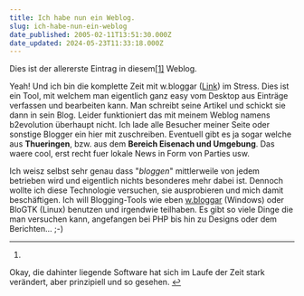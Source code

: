 ```yaml
---
title: Ich habe nun ein Weblog.
slug: ich-habe-nun-ein-weblog
date_published: 2005-02-11T13:51:30.000Z
date_updated: 2024-05-23T11:33:18.000Z
---
```


Dies ist der allererste Eintrag in diesem[[1]](#fn1) Weblog.

Yeah! Und ich bin die komplette Zeit mit w.bloggar ([Link](https://github.com/lvcabral/w.bloggar)) im Stress. Dies ist ein Tool, mit welchem man eigentlich ganz easy vom Desktop aus Einträge verfassen und bearbeiten kann. Man schreibt seine Artikel und schickt sie dann in sein Blog. Leider funktioniert das mit meinem Weblog namens b2evolution überhaupt nicht. Ich lade alle Besucher meiner Seite oder sonstige Blogger ein hier mit zuschreiben. Eventuell gibt es ja sogar welche aus **Thueringen**, bzw. aus dem **Bereich Eisenach und Umgebung**. Das waere cool, erst recht fuer lokale News in Form von Parties usw.

Ich weisz selbst sehr genau dass "*bloggen*" mittlerweile von jedem betrieben wird und eigentlich nichts besonderes mehr dabei ist. Dennoch wollte ich diese Technologie versuchen, sie ausprobieren und mich damit beschäftigen. Ich will Blogging-Tools wie eben [w.bloggar](https://web.archive.org/web/20090422082706/http://wbloggar.com/) (Windows) oder BloGTK (Linux) benutzen und irgendwie teilhaben. Es gibt so viele Dinge die man versuchen kann, angefangen bei PHP bis hin zu Designs oder dem Berichten... ;-)

---

1. 
Okay, die dahinter liegende Software hat sich im Laufe der Zeit stark verändert, aber prinzipiell und so gesehen. [↩︎](#fnref1)
